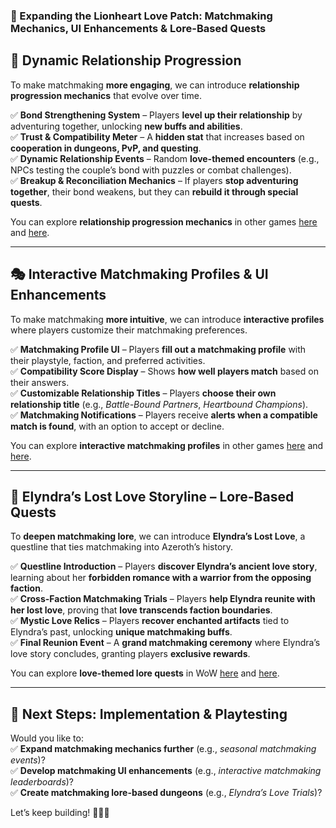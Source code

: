 ### **🚀 Expanding the Lionheart Love Patch: Matchmaking Mechanics, UI Enhancements & Lore-Based Quests**  

## **🌟 Dynamic Relationship Progression**  
To make matchmaking **more engaging**, we can introduce **relationship progression mechanics** that evolve over time.  

✅ **Bond Strengthening System** – Players **level up their relationship** by adventuring together, unlocking **new buffs and abilities**.  
✅ **Trust & Compatibility Meter** – A **hidden stat** that increases based on **cooperation in dungeons, PvP, and questing**.  
✅ **Dynamic Relationship Events** – Random **love-themed encounters** (e.g., NPCs testing the couple’s bond with puzzles or combat challenges).  
✅ **Breakup & Reconciliation Mechanics** – If players **stop adventuring together**, their bond weakens, but they can **rebuild it through special quests**.  

You can explore **relationship progression mechanics** in other games [here](https://www.reddit.com/r/wow/comments/11nrbkj/i_created_a_dynamic_balance_of_power_progress/) and [here](https://www.wowprogress.com/).  

---

## **🎭 Interactive Matchmaking Profiles & UI Enhancements**  
To make matchmaking **more intuitive**, we can introduce **interactive profiles** where players customize their matchmaking preferences.  

✅ **Matchmaking Profile UI** – Players **fill out a matchmaking profile** with their playstyle, faction, and preferred activities.  
✅ **Compatibility Score Display** – Shows **how well players match** based on their answers.  
✅ **Customizable Relationship Titles** – Players **choose their own relationship title** (e.g., *Battle-Bound Partners*, *Heartbound Champions*).  
✅ **Matchmaking Notifications** – Players receive **alerts when a compatible match is found**, with an option to accept or decline.  

You can explore **interactive matchmaking profiles** in other games [here](https://classic.raider.io/) and [here](https://wowop.io/).  

---

## **📜 Elyndra’s Lost Love Storyline – Lore-Based Quests**  
To **deepen matchmaking lore**, we can introduce **Elyndra’s Lost Love**, a questline that ties matchmaking into Azeroth’s history.  

✅ **Questline Introduction** – Players **discover Elyndra’s ancient love story**, learning about her **forbidden romance with a warrior from the opposing faction**.  
✅ **Cross-Faction Matchmaking Trials** – Players **help Elyndra reunite with her lost love**, proving that **love transcends faction boundaries**.  
✅ **Mystic Love Relics** – Players **recover enchanted artifacts** tied to Elyndra’s past, unlocking **unique matchmaking buffs**.  
✅ **Final Reunion Event** – A **grand matchmaking ceremony** where Elyndra’s love story concludes, granting players **exclusive rewards**.  

You can explore **love-themed lore quests** in WoW [here](https://wowpedia.fandom.com/wiki/A_Token_of_Lost_Love) and [here](https://worldofwarcraft.blizzard.com/en-gb/character/eu/burning-legion/Elyndra).  

---

## **🚀 Next Steps: Implementation & Playtesting**  
Would you like to:  
✅ **Expand matchmaking mechanics further** (e.g., *seasonal matchmaking events*)?  
✅ **Develop matchmaking UI enhancements** (e.g., *interactive matchmaking leaderboards*)?  
✅ **Create matchmaking lore-based dungeons** (e.g., *Elyndra’s Love Trials*)?  

Let’s keep building! 🚀💖✨  
